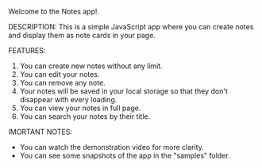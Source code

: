 Welcome to the Notes app!.

DESCRIPTION:
This is a simple JavaScript app where you can create notes and display them as note cards in your page.

FEATURES:
1. You can create new notes without any limit.
2. You can edit your notes.
3. You can remove any note.
4. Your notes will be saved in your local storage so that they don't disappear with every loading.
5. You can view your notes in full page.
6. You can search your notes by their title.

IMORTANT NOTES:
* You can watch the demonstration video for more clarity.
* You can see some snapshots of the app in the "samples" folder.
